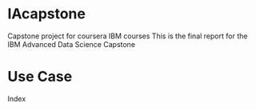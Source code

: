 # IAcapstone
Capstone project for coursera IBM courses
This is the final report for the IBM Advanced Data Science Capstone

# Use Case

Index
